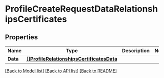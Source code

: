 # ProfileCreateRequestDataRelationshipsCertificates

## Properties

Name | Type | Description | Notes
------------ | ------------- | ------------- | -------------
**Data** | [**[]ProfileRelationshipsCertificatesData**](Profile_relationships_certificates_data.md) |  | 

[[Back to Model list]](../README.md#documentation-for-models) [[Back to API list]](../README.md#documentation-for-api-endpoints) [[Back to README]](../README.md)


